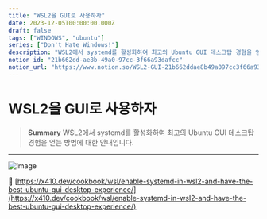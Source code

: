 ```yaml
---
title: "WSL2을 GUI로 사용하자"
date: 2023-12-05T00:00:00.000Z
draft: false
tags: ["WINDOWS", "ubuntu"]
series: ["Don't Hate Windows!"]
description: "WSL2에서 systemd를 활성화하여 최고의 Ubuntu GUI 데스크탑 경험을 얻는 방법에 대한 안내입니다."
notion_id: "21b662dd-ae8b-49a0-97cc-3f66a93dafcc"
notion_url: "https://www.notion.so/WSL2-GUI-21b662ddae8b49a097cc3f66a93dafcc"
---
```


# WSL2을 GUI로 사용하자

> **Summary**
> WSL2에서 systemd를 활성화하여 최고의 Ubuntu GUI 데스크탑 경험을 얻는 방법에 대한 안내입니다.

---

![Image](https://prod-files-secure.s3.us-west-2.amazonaws.com/09ccd4d5-876c-4bba-bbdf-cc77a0a11257/f01f2d3b-078b-4f40-bed7-3a8c010cffbc/Untitled.png?X-Amz-Algorithm=AWS4-HMAC-SHA256&X-Amz-Content-Sha256=UNSIGNED-PAYLOAD&X-Amz-Credential=ASIAZI2LB466RS4HK45E%2F20250724%2Fus-west-2%2Fs3%2Faws4_request&X-Amz-Date=20250724T115833Z&X-Amz-Expires=3600&X-Amz-Security-Token=IQoJb3JpZ2luX2VjEAMaCXVzLXdlc3QtMiJHMEUCIQDozGc8JHpIbGuCnShaQhOaM4I4NeOboX%2FLQmheEfT04AIgdn01z85P3Lj7wkBckknWxfU5rE4Y1csZJgfliV1BgqEq%2FwMILBAAGgw2Mzc0MjMxODM4MDUiDOfTTHfAFT87AeCwPCrcA5SlPjDh4tDwQxGvKjkNvIdfQoDxCxhvf5EvUX5DEvK72QQjfp%2BmmHt7cyTJ%2B8uQmsW4IItRXAet%2BqFh6wgXhCy4l1jBvro73w5ZfXpM9yxfzGKSE3wC3JOS4bHyxab7Xas9Euw6PS6wenaSVDmzMiCl6g9fHSm580%2FoN9g1DDx1jLJ2LR%2FL%2F8Pn6os2Nb1WaDpDzqEAJ1gnCg8%2BFgrzt2fylUxIi9NmxqLYwB3HtT40uabeu9Dga91sXaqMUqACPqhUtdbCkbucik45MralZp2%2FhDChSkArVgMTN5Sy%2Fc%2BEGGEaN61Y8GpbydVnNSuDgJ1cTm2KAlfRiDNRWCW6zooRbXOfwaEecujYo8kbZRaeZJabKkL7QGusdI7Hsutt2FJCVermS%2B%2BpwfEg2cnIDlVZ%2BF3LqrPX7bXFRyHpbZxcjsVFGDvVlkdiiySlbYlNUFuHyWylxT6DP5urnBku%2BnDsCZ72%2FDsl7eKf8oBluYNI5d705Ohuvnodf8YnpdlwENs3nYUz%2Bs%2BxPSyc%2FxfI8oW8nqmioxPZQ0WI0Dv2zP7Hj03D8wd8dqfnbxFl5U7teZ%2FWL4X52XxEvDLwbCL%2FoKPt5Euq4xY6My%2B4EwZ1JEQYRTKm4seAnSNDVJhCMLabiMQGOqUBPhIKg6QWRWphvPRhkV36CcAPHWX0p7jXa95oloY34i8plK8XPkf8wqCEojeuVYLYowLBxzrUPZ0pmB0AFiqEgOGkp9L1CJhWtMOSHazAe%2FBUzMT5ZsxCGlMNv56LM%2F16Un%2BTv7Rot5GhZSlFd8nf0rmo%2BjuAIaPnZ%2FKGMzYEZhJT0SYCjdZpuc8SLHoe67nkl%2BnzxZawftwIopaTHlJOJe8P2vBY&X-Amz-Signature=5ff5205c571e0cdce7a021769ab6ccbf773d6c4fb7519b03405d0fa060b37db2&X-Amz-SignedHeaders=host&x-amz-checksum-mode=ENABLED&x-id=GetObject)

🔗 [https://x410.dev/cookbook/wsl/enable-systemd-in-wsl2-and-have-the-best-ubuntu-gui-desktop-experience/](https://x410.dev/cookbook/wsl/enable-systemd-in-wsl2-and-have-the-best-ubuntu-gui-desktop-experience/)

